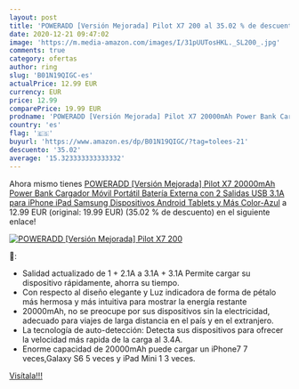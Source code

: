 ```yaml
---
layout: post
title: 'POWERADD [Versión Mejorada] Pilot X7 200 al 35.02 % de descuento'
date: 2020-12-21 09:47:02
image: 'https://m.media-amazon.com/images/I/31pUUTosHKL._SL200_.jpg'
comments: true
category: ofertas
author: ring
slug: 'B01N19QIGC-es'
actualPrice: 12.99 EUR
currency: EUR
price: 12.99
comparePrice: 19.99 EUR
prodname: 'POWERADD [Versión Mejorada] Pilot X7 20000mAh Power Bank Cargador Móvil Portátil Batería Externa con 2 Salidas USB 3.1A para iPhone iPad Samsung Dispositivos Android Tablets y Más  Color-Azul'
country: 'es'
flag: '🇪🇸'
buyurl: 'https://www.amazon.es/dp/B01N19QIGC/?tag=tolees-21'
descuento: '35.02'
average: '15.323333333333332'
---
```


Ahora mismo tienes [POWERADD [Versión Mejorada] Pilot X7 20000mAh Power Bank Cargador Móvil Portátil Batería Externa con 2 Salidas USB 3.1A para iPhone iPad Samsung Dispositivos Android Tablets y Más  Color-Azul](https://www.amazon.es/dp/B01N19QIGC/?tag=tolees-21) a 12.99 EUR (original: 19.99 EUR) (35.02 %  de descuento) en el siguiente enlace!

[![POWERADD [Versión Mejorada] Pilot X7 200](https://m.media-amazon.com/images/I/31pUUTosHKL._SL200_.jpg)](https://www.amazon.es/dp/B01N19QIGC/?tag=tolees-21)

🔎:

- Salidad actualizado de 1 + 2.1A a 3.1A + 3.1A Permite cargar su dispositivo rápidamente, ahorra su tiempo.
- Con respecto al diseño elegante y Luz indicadora de forma de pétalo más hermosa y más intuitiva para mostrar la energía restante
- 20000mAh, no se preocupe por sus dispositivos sin la electricidad, adecuado para viajes de larga distancia en el país y en el extranjero.
- La tecnología de auto-detección: Detecta sus dispositivos para ofrecer la velocidad más rapida de la carga al 3.4A.
- Enorme capacidad de 20000mAh puede cargar un iPhone7 7 veces,Galaxy S6 5 veces y iPad Mini 1 3 veces.

[Visítala!!!](https://www.amazon.es/dp/B01N19QIGC/?tag=tolees-21)
